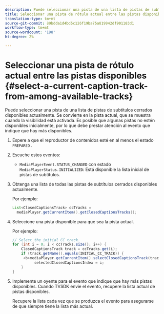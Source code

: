 ```yaml
---
description: Puede seleccionar una pista de una lista de pistas de subtítulos cerrados disponibles actualmente. Se convierte en la pista actual, que se muestra cuando la visibilidad está activada. Es posible que algunas pistas no estén disponibles inicialmente, por lo que debe prestar atención al evento que indique que hay más disponibles.
title: Seleccionar una pista de rótulo actual entre las pistas disponibles
translation-type: tm+mt
source-git-commit: 89bdda1d4bd5c126f19ba75a819942df901183d1
workflow-type: tm+mt
source-wordcount: '198'
ht-degree: 2%

---
```



# Seleccionar una pista de rótulo actual entre las pistas disponibles {#select-a-current-caption-track-from-among-available-tracks}

Puede seleccionar una pista de una lista de pistas de subtítulos cerrados disponibles actualmente. Se convierte en la pista actual, que se muestra cuando la visibilidad está activada. Es posible que algunas pistas no estén disponibles inicialmente, por lo que debe prestar atención al evento que indique que hay más disponibles.

1. Espere a que el reproductor de contenidos esté en al menos el estado `PREPARED` .
1. Escuche estos eventos:

   * `MediaPlayerEvent.STATUS_CHANGED` con estado  `MediaPlayerStatus.INITIALIZED`: Está disponible la lista inicial de pistas de subtítulos.

1. Obtenga una lista de todas las pistas de subtítulos cerrados disponibles actualmente.

   Por ejemplo:

   ```java
   List<ClosedCaptionsTrack> ccTracks = 
     mediaPlayer.getCurrentItem().getClosedCaptionsTracks();
   ```

1. Seleccione una pista disponible para que sea la pista actual.

   Por ejemplo:

   ```java
   // Select the initial CC track. 
   for (int i = 0; i < ccTracks.size(); i++) { 
       ClosedCaptionsTrack track = ccTracks.get(i); 
       if (track.getName().equals(INITIAL_CC_TRACK)) {
        <b>mediaPlayer.getCurrentItem().selectClosedCaptionsTrack(track);</b> 
             selectedClosedCaptionsIndex = i; 
       } 
   }
   ```

1. Implemente un oyente para el evento que indique que hay más pistas disponibles. Cuando TVSDK envíe el evento, recupere la lista actual de pistas disponibles.

   Recupere la lista cada vez que se produzca el evento para asegurarse de que siempre tiene la lista más actual.